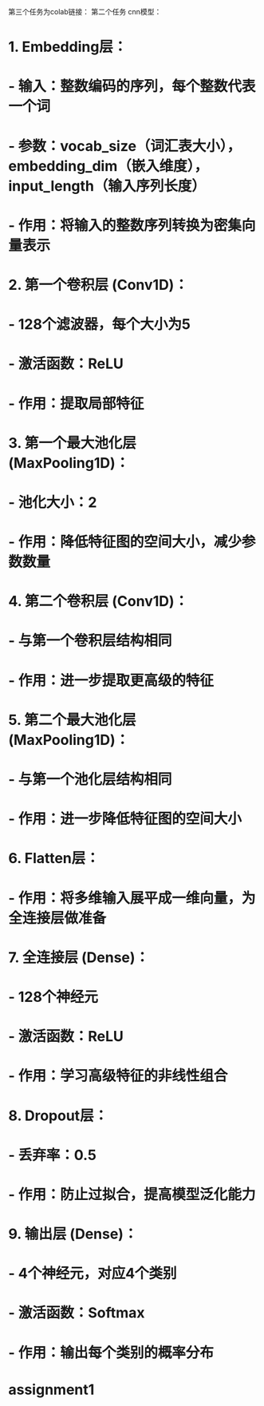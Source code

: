 第三个任务为colab链接：
第二个任务 cnn模型：
# 1. Embedding层：
#    - 输入：整数编码的序列，每个整数代表一个词
#    - 参数：vocab_size（词汇表大小），embedding_dim（嵌入维度），input_length（输入序列长度）
#    - 作用：将输入的整数序列转换为密集向量表示

# 2. 第一个卷积层 (Conv1D)：
#    - 128个滤波器，每个大小为5
#    - 激活函数：ReLU
#    - 作用：提取局部特征

# 3. 第一个最大池化层 (MaxPooling1D)：
#    - 池化大小：2
#    - 作用：降低特征图的空间大小，减少参数数量

# 4. 第二个卷积层 (Conv1D)：
#    - 与第一个卷积层结构相同
#    - 作用：进一步提取更高级的特征

# 5. 第二个最大池化层 (MaxPooling1D)：
#    - 与第一个池化层结构相同
#    - 作用：进一步降低特征图的空间大小

# 6. Flatten层：
#    - 作用：将多维输入展平成一维向量，为全连接层做准备

# 7. 全连接层 (Dense)：
#    - 128个神经元
#    - 激活函数：ReLU
#    - 作用：学习高级特征的非线性组合

# 8. Dropout层：
#    - 丢弃率：0.5
#    - 作用：防止过拟合，提高模型泛化能力

# 9. 输出层 (Dense)：
#    - 4个神经元，对应4个类别
#    - 激活函数：Softmax
#    - 作用：输出每个类别的概率分布
# assignment1
